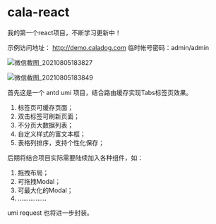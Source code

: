 # cala-react
我的第一个react项目，不断学习更新中！

示例访问地址： http://demo.caladog.com 临时帐号密码：admin/admin

![微信截图_20210805183827](https://user-images.githubusercontent.com/30135964/128336833-e66800c8-a524-401a-9e34-c32f9649e71f.png)

![微信截图_20210805183849](https://user-images.githubusercontent.com/30135964/128336860-5f929426-0262-4341-8fed-2e883af9555e.png)

首先这是一个 antd umi 项目，结合路由缓存实现Tabs标签页效果。
1. 标签页可缓存页面；
2. 双击标签可刷新页面；
3. 不分页大数据列表；
4. 自定义样式的富文本框；
5. 表格列排序，支持个性化保存；

后期将结合项目实际需要陆续加入各种组件，如：
1. 拖拽布局；
2. 可拖拽Modal；
3. 可最大化的Modal；
4. ................

umi request 也将进一步封装。

